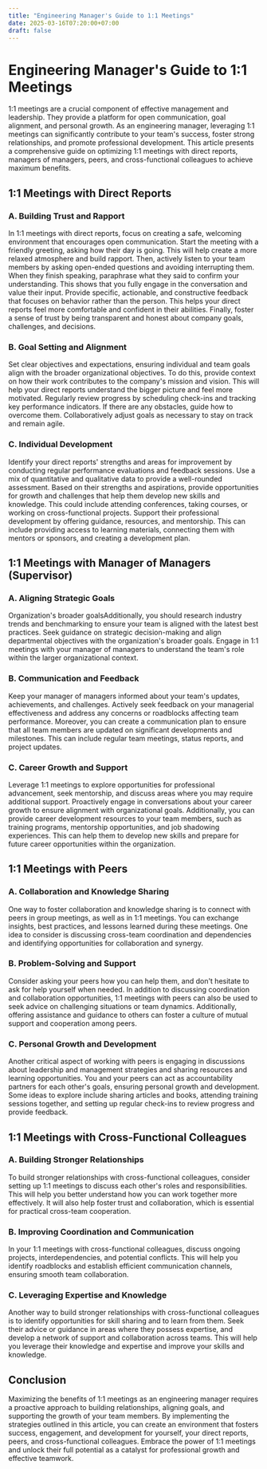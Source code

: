 ```yaml
---
title: "Engineering Manager's Guide to 1:1 Meetings"
date: 2025-03-16T07:20:00+07:00
draft: false
---
```


# Engineering Manager's Guide to 1:1 Meetings

1:1 meetings are a crucial component of effective management and leadership. They provide a platform for open communication, goal alignment, and personal growth. As an engineering manager, leveraging 1:1 meetings can significantly contribute to your team's success, foster strong relationships, and promote professional development. This article presents a comprehensive guide on optimizing 1:1 meetings with direct reports, managers of managers, peers, and cross-functional colleagues to achieve maximum benefits.

## 1:1 Meetings with Direct Reports

### A. Building Trust and Rapport

In 1:1 meetings with direct reports, focus on creating a safe, welcoming environment that encourages open communication. Start the meeting with a friendly greeting, asking how their day is going. This will help create a more relaxed atmosphere and build rapport. Then, actively listen to your team members by asking open-ended questions and avoiding interrupting them. When they finish speaking, paraphrase what they said to confirm your understanding. This shows that you fully engage in the conversation and value their input. Provide specific, actionable, and constructive feedback that focuses on behavior rather than the person. This helps your direct reports feel more comfortable and confident in their abilities. Finally, foster a sense of trust by being transparent and honest about company goals, challenges, and decisions.

### B. Goal Setting and Alignment

Set clear objectives and expectations, ensuring individual and team goals align with the broader organizational objectives. To do this, provide context on how their work contributes to the company's mission and vision. This will help your direct reports understand the bigger picture and feel more motivated. Regularly review progress by scheduling check-ins and tracking key performance indicators. If there are any obstacles, guide how to overcome them. Collaboratively adjust goals as necessary to stay on track and remain agile.

### C. Individual Development

Identify your direct reports' strengths and areas for improvement by conducting regular performance evaluations and feedback sessions. Use a mix of quantitative and qualitative data to provide a well-rounded assessment. Based on their strengths and aspirations, provide opportunities for growth and challenges that help them develop new skills and knowledge. This could include attending conferences, taking courses, or working on cross-functional projects. Support their professional development by offering guidance, resources, and mentorship. This can include providing access to learning materials, connecting them with mentors or sponsors, and creating a development plan.

## 1:1 Meetings with Manager of Managers (Supervisor)

### A. Aligning Strategic Goals

Organization's broader goalsAdditionally, you should research industry trends and benchmarking to ensure your team is aligned with the latest best practices. Seek guidance on strategic decision-making and align departmental objectives with the organization's broader goals. Engage in 1:1 meetings with your manager of managers to understand the team's role within the larger organizational context.

### B. Communication and Feedback

Keep your manager of managers informed about your team's updates, achievements, and challenges. Actively seek feedback on your managerial effectiveness and address any concerns or roadblocks affecting team performance. Moreover, you can create a communication plan to ensure that all team members are updated on significant developments and milestones. This can include regular team meetings, status reports, and project updates.

### C. Career Growth and Support

Leverage 1:1 meetings to explore opportunities for professional advancement, seek mentorship, and discuss areas where you may require additional support. Proactively engage in conversations about your career growth to ensure alignment with organizational goals. Additionally, you can provide career development resources to your team members, such as training programs, mentorship opportunities, and job shadowing experiences. This can help them to develop new skills and prepare for future career opportunities within the organization.

## 1:1 Meetings with Peers

### A. Collaboration and Knowledge Sharing

One way to foster collaboration and knowledge sharing is to connect with peers in group meetings, as well as in 1:1 meetings. You can exchange insights, best practices, and lessons learned during these meetings. One idea to consider is discussing cross-team coordination and dependencies and identifying opportunities for collaboration and synergy.

### B. Problem-Solving and Support

Consider asking your peers how you can help them, and don't hesitate to ask for help yourself when needed. In addition to discussing coordination and collaboration opportunities, 1:1 meetings with peers can also be used to seek advice on challenging situations or team dynamics. Additionally, offering assistance and guidance to others can foster a culture of mutual support and cooperation among peers.

### C. Personal Growth and Development

Another critical aspect of working with peers is engaging in discussions about leadership and management strategies and sharing resources and learning opportunities. You and your peers can act as accountability partners for each other's goals, ensuring personal growth and development. Some ideas to explore include sharing articles and books, attending training sessions together, and setting up regular check-ins to review progress and provide feedback.

## 1:1 Meetings with Cross-Functional Colleagues

### A. Building Stronger Relationships

To build stronger relationships with cross-functional colleagues, consider setting up 1:1 meetings to discuss each other's roles and responsibilities. This will help you better understand how you can work together more effectively. It will also help foster trust and collaboration, which is essential for practical cross-team cooperation.

### B. Improving Coordination and Communication

In your 1:1 meetings with cross-functional colleagues, discuss ongoing projects, interdependencies, and potential conflicts. This will help you identify roadblocks and establish efficient communication channels, ensuring smooth team collaboration.

### C. Leveraging Expertise and Knowledge

Another way to build stronger relationships with cross-functional colleagues is to identify opportunities for skill sharing and to learn from them. Seek their advice or guidance in areas where they possess expertise, and develop a network of support and collaboration across teams. This will help you leverage their knowledge and expertise and improve your skills and knowledge.

## Conclusion

Maximizing the benefits of 1:1 meetings as an engineering manager requires a proactive approach to building relationships, aligning goals, and supporting the growth of your team members. By implementing the strategies outlined in this article, you can create an environment that fosters success, engagement, and development for yourself, your direct reports, peers, and cross-functional colleagues. Embrace the power of 1:1 meetings and unlock their full potential as a catalyst for professional growth and effective teamwork.
